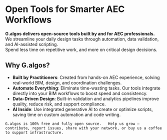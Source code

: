 # Open Tools for Smarter AEC Workflows
**G.algos delivers open-source tools built by and for AEC professionals.**  
We streamline your daily design tasks through automation, data validation, and AI-assisted scripting.  
Spend less time on repetitive work, and more on critical design decisions.

## Why G.algos?

- **Built by Practitioners**: Created from hands-on AEC experience, solving real-world BIM, design, and coordination challenges.  
- **Automate Everything**: Eliminate time-wasting tasks. Our tools integrate directly into your BIM workflows to boost speed and consistency.  
- **Data-Driven Design**: Built-in validation and analytics pipelines improve quality, reduce risk, and support compliance.  
- **AI Inside**: Use integrated generative AI to create or optimize scripts, saving time on custom automation and code writing.  
  
  
`G.algos is 100% free and fully open source.  
Help us grow — contribute, report issues, share with your network, or buy us a coffee to support infrastructure.`



